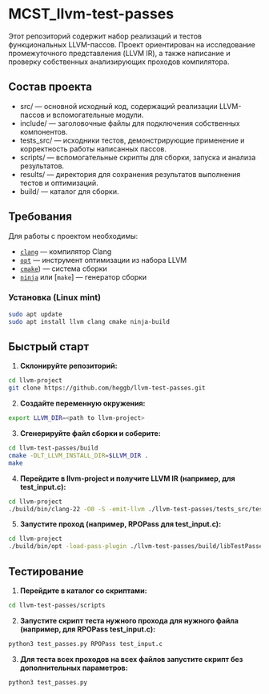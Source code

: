 # MCST_llvm-test-passes

Этот репозиторий содержит набор реализаций и тестов функциональных LLVM-пассов. Проект ориентирован на исследование промежуточного представления (LLVM IR), а также написание и проверку собственных анализирующих проходов компилятора.

## Состав проекта

- src/ — основной исходный код, содержащий реализации LLVM-пассов и вспомогательные модули.
- include/ — заголовочные файлы для подключения собственных компонентов.
- tests_src/ — исходники тестов, демонстрирующие применение и корректность работы написанных пассов.
- scripts/ — вспомогательные скрипты для сборки, запуска и анализа результатов.
- results/ — директория для сохранения результатов выполнения тестов и оптимизаций.
- build/ — каталог для сборки.

## Требования

Для работы с проектом необходимы:

- [`clang`](https://clang.llvm.org/) — компилятор Clang
- [`opt`](https://llvm.org/docs/CommandGuide/opt.html) — инструмент оптимизации из набора LLVM
- [`cmake`](https://cmake.org/)) — система сборки
- [`ninja`](https://ninja-build.org/) или [`make`] — генератор сборки

### Установка (Linux mint)

```bash
sudo apt update
sudo apt install llvm clang cmake ninja-build
```

## Быстрый старт

1. **Склонируйте репозиторий:**

```bash
cd llvm-project
git clone https://github.com/heggb/llvm-test-passes.git
```

2. **Создайте переменную окружения:**

```bash
export LLVM_DIR=<path to llvm-project>
```

3. **Сгенерируйте файл сборки и соберите:**

```bash
cd llvm-test-passes/build
cmake -DLT_LLVM_INSTALL_DIR=$LLVM_DIR .
make
```

4. **Перейдите в llvm-project и получите LLVM IR (например, для test_input.c):**

```bash
cd llvm-project
./build/bin/clang-22 -O0 -S -emit-llvm ./llvm-test-passes/tests_src/test_input.c -o test_input.ll
```


5. **Запустите проход (например, RPOPass для test_input.c):**

```bash
cd llvm-project
./build/bin/opt -load-pass-plugin ./llvm-test-passes/build/libTestPasses.so -passes=RPOPass -disable-output test_input.ll
```

## Тестирование

1. **Перейдите в каталог со скриптами:**

```bash
cd llvm-test-passes/scripts
```

2. **Запустите скрипт теста нужного прохода для нужного файла (например, для RPOPass test_input.c):**

```bash
python3 test_passes.py RPOPass test_input.c
```

3. **Для теста всех проходов на всех файлов запустите скрипт без дополнительных параметров:**

```bash
python3 test_passes.py
```


